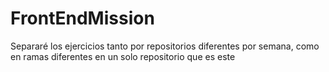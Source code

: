 # FrontEndMission

Separaré los ejercicios tanto por repositorios diferentes por semana, como en ramas diferentes en un solo repositorio que es este 
